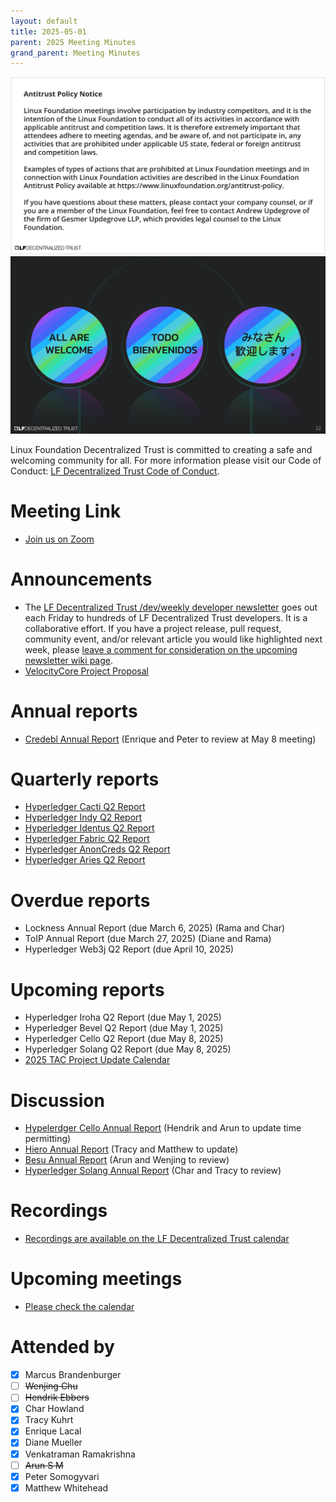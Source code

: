```yaml
---
layout: default
title: 2025-05-01
parent: 2025 Meeting Minutes
grand_parent: Meeting Minutes
---
```


![Antitrust Policy Notice](../images/antitrust-policy-notice.png "Antitrust Policy Notice")
![All are Welcome in the LF Decentralized Trust Community](../images/all-are-welcome.png "All are Welcome in the LF Decentralized Trust Community")

Linux Foundation Decentralized Trust is committed to creating a safe and welcoming community for all. For more information please visit our Code of Conduct: [LF Decentralized Trust Code of Conduct](../../governing-documents/code-of-conduct.md).

# Meeting Link
- [Join us on Zoom](https://zoom-lfx.platform.linuxfoundation.org/meeting/95530440160?password=6e6b9a15-a635-497e-a6ce-078e6b1d2b49)

# Announcements
- The [LF Decentralized Trust /dev/weekly developer newsletter](https://lf-hyperledger.atlassian.net/wiki/spaces/DR/pages/17170445/dev+weekly+Newsletter) goes out each Friday to hundreds of LF Decentralized Trust developers. It is a collaborative effort. If you have a project release, pull request, community event, and/or relevant article you would like highlighted next week, please [leave a comment for consideration on the upcoming newsletter wiki page](https://lf-hyperledger.atlassian.net/wiki/spaces/DR/pages/75268141/2025).
- [VelocityCore Project Proposal](https://github.com/LF-Decentralized-Trust/project-proposals/pull/26)

# Annual reports
- [Credebl Annual Report](https://github.com/LF-Decentralized-Trust/governance/pull/138) (Enrique and Peter to review at May 8 meeting)

# Quarterly reports
- [Hyperledger Cacti Q2 Report](https://github.com/LF-Decentralized-Trust/governance/pull/132)
- [Hyperledger Indy Q2 Report](https://github.com/LF-Decentralized-Trust/governance/pull/134)
- [Hyperledger Identus Q2 Report](https://github.com/LF-Decentralized-Trust/governance/pull/137)
- [Hyperledger Fabric Q2 Report](https://github.com/LF-Decentralized-Trust/governance/pull/139)
- [Hyperledger AnonCreds Q2 Report](https://github.com/LF-Decentralized-Trust/governance/pull/140)
- [Hyperledger Aries Q2 Report](https://github.com/LF-Decentralized-Trust/governance/pull/142)

# Overdue reports
- Lockness Annual Report (due March 6, 2025) (Rama and Char)
- ToIP Annual Report (due March 27, 2025) (Diane and Rama)
- Hyperledger Web3j Q2 Report (due April 10, 2025)

# Upcoming reports
- Hyperledger Iroha Q2 Report (due May 1, 2025)
- Hyperledger Bevel Q2 Report (due May 1, 2025)
- Hyperledger Cello Q2 Report (due May 8, 2025)
- Hyperledger Solang Q2 Report (due May 8, 2025)
- [2025 TAC Project Update Calendar](../../project-updates/2025/2025-schedule.md)

# Discussion
- [Hypelerdger Cello Annual Report](https://github.com/LF-Decentralized-Trust/governance/pull/118) (Hendrik and Arun to update time permitting)
- [Hiero Annual Report](https://github.com/LF-Decentralized-Trust/governance/pull/128) (Tracy and Matthew to update)
- [Besu Annual Report](https://github.com/LF-Decentralized-Trust/governance/pull/129) (Arun and Wenjing to review)
- [Hyperledger Solang Annual Report](https://github.com/LF-Decentralized-Trust/governance/pull/135) (Char and Tracy to review)

# Recordings
- [Recordings are available on the LF Decentralized Trust calendar](https://zoom-lfx.platform.linuxfoundation.org/meetings/lf-decentralized-trust)

# Upcoming meetings
- [Please check the calendar](https://zoom-lfx.platform.linuxfoundation.org/meetings/lf-decentralized-trust)

# Attended by

- [x] Marcus Brandenburger
- [ ] ~~Wenjing Chu~~
- [ ] ~~Hendrik Ebbers~~
- [x] Char Howland
- [x] Tracy Kuhrt
- [x] Enrique Lacal
- [x] Diane Mueller
- [x] Venkatraman Ramakrishna
- [ ] ~~Arun S M~~
- [x] Peter Somogyvari
- [x] Matthew Whitehead
